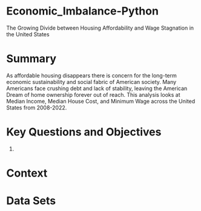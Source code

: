 # Economic_Imbalance-Python
The Growing Divide between Housing Affordability and Wage Stagnation in the United States 

# Summary
As affordable housing disappears there is concern for the long-term economic sustainability and social fabric of American society. Many Americans face crushing debt and lack of stability, leaving the American Dream of home ownership forever out of reach.
This analysis looks at Median Income, Median House Cost, and Minimum Wage across the United States from 2008-2022.

# Key Questions and Objectives
1) 

# Context

# Data Sets

